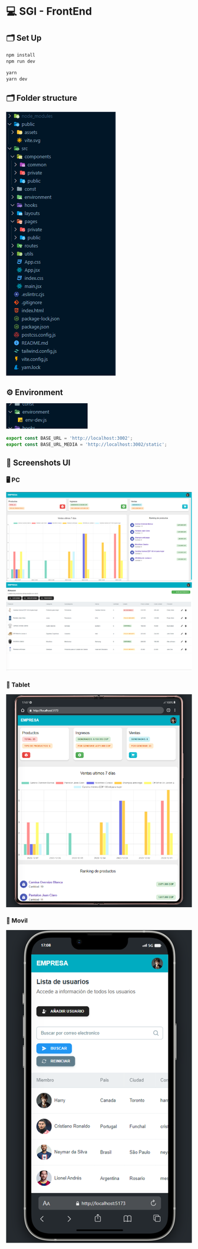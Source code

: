 # 💻 SGI - FrontEnd 

## 🗂️ Set Up
```js
npm install
npm run dev
```
```js
yarn
yarn dev
```
## 🗂️ Folder structure
![Folder Structure](/public/readme/Folder.png)


## ⚙️ Environment
![Environment](/public/readme/Environment.png)

```js
export const BASE_URL = 'http://localhost:3002';
export const BASE_URL_MEDIA = 'http://localhost:3002/static';
```
## 📸 Screenshots UI

### 🖥️ PC
![Dashboard](/public/readme/Dashboard.png)
![Almacen](/public/readme/Almacen.png)

###  📱 Tablet
![Tablet](/public/readme/Tablet.png)

###  📱 Movil
![Movil](/public/readme/Movil.png)

